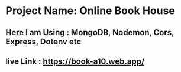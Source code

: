 # Project Name: Online Book House

 ## Here I am Using : MongoDB, Nodemon, Cors, Express, Dotenv etc

  ## live Link : https://book-a10.web.app/
